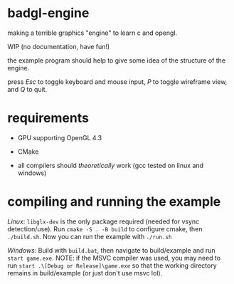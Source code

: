# badgl-engine
making a terrible graphics "engine" to learn c and opengl.

WIP (no documentation, have fun!)

the example program should help to give some idea of the structure of the engine.

press *Esc* to toggle keyboard and mouse input, *P* to toggle wireframe view, and *Q* to quit.

# requirements

- GPU supporting OpenGL 4.3

- CMake

- all compilers should *theoretically* work (gcc tested on linux and windows) 

# compiling and running the example

*Linux*: `libglx-dev` is the only package required (needed for vsync detection/use). Run `cmake -S . -B build` to configure cmake, then `./build.sh`. Now you can run the example with `./run.sh`

*Windows*: Build with `build.bat`, then navigate to build/example and run `start game.exe`. NOTE: if the MSVC compiler was used, you may need to run `start .\[Debug or Release]\game.exe` so that the working directory remains in build/example (or just don't use msvc lol).

